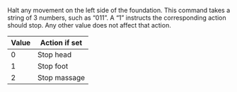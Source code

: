 Halt any movement on the left side of the foundation.
This command takes a string of 3 numbers, such as “011”. A “1” instructs the corresponding action should stop. Any other value does not affect that action.

| Value | Action if set |
| ---- | ---- |
| 0 | Stop head |
| 1 | Stop foot |
| 2 | Stop massage |